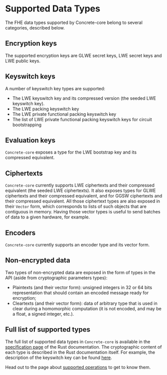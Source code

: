 # Supported Data Types

The FHE data types supported by Concrete-core belong to several categories, described below.

## Encryption keys

The supported encryption keys are GLWE secret keys, LWE secret keys and LWE public keys.

## Keyswitch keys

A number of keyswitch key types are supported:

* The LWE keyswitch key and its compressed version (the seeded LWE keyswitch key).
* The LWE packing keyswitch key
* The LWE private functional packing keyswitch key
* The list of LWE private functional packing keyswitch keys for circuit bootstrapping

## Evaluation keys

`Concrete-core` exposes a type for the LWE bootstrap key and its compressed equivalent.

## Ciphertexts

`Concrete-core` currently supports LWE ciphertexts and their compressed equivalent (the seeded LWE ciphertexts). It also exposes types for GLWE ciphertexts and their compressed equivalent, and for GGSW ciphertexts and their compressed equivalent. All those ciphertext types are also exposed in their `Vector` form, which corresponds to lists of such objects that are contiguous in memory. Having those vector types is useful to send batches of data to a given hardware, for example.

## Encoders

`Concrete-core` currently supports an encoder type and its vector form.

## Non-encrypted data

Two types of non-encrypted data are exposed in the form of types in the API (aside from cryptographic parameters types):

* Plaintexts (and their vector form): unsigned integers in 32 or 64 bits representation that should contain an encoded message ready for encryption;
* Cleartexts (and their vector form): data of arbitrary type that is used in clear during a homomorphic computation (it is not encoded, and may be a float, a signed integer, etc.).

## Full list of supported types

The full list of supported data types in `Concrete-core` is available in the [specification page](https://docs.rs/concrete-core/1.0.1/concrete\_core/specification/entities/index.html#traits) of the Rust documentation. The cryptographic content of each type is described in the Rust documentation itself. For example, the description of the keyswitch key can be found [here](https://docs.rs/concrete-core/1.0.1/concrete\_core/specification/entities/trait.LweKeyswitchKeyEntity.html).

Head out to the page about [supported operations](supported\_operations.md) to get to know them.
